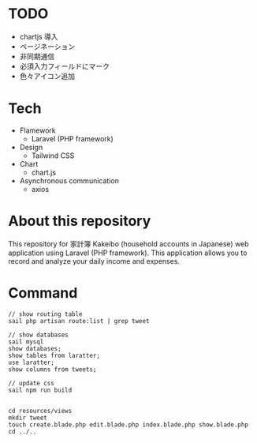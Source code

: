 

# TODO
- chartjs 導入
- ページネーション
- 非同期通信
- 必須入力フィールドにマーク
- 色々アイコン追加

# Tech
- Flamework
    - Laravel (PHP framework)
- Design
    - Tailwind CSS
- Chart
    - chart.js
- Asynchronous communication
    - axios

# About this repository
This repository for 家計簿 Kakeibo (household accounts in Japanese) web application
using Laravel (PHP framework).
This application allows you to record and analyze your daily income and expenses.


# Command
```
// show routing table
sail php artisan route:list | grep tweet

// show databases
sail mysql
show databases;
show tables from laratter;
use laratter;
show columns from tweets;

// update css
sail npm run build


cd resources/views
mkdir tweet
touch create.blade.php edit.blade.php index.blade.php show.blade.php
cd ../..
```
